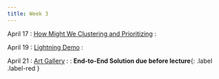 ```yaml
---
title: Week 3 
---
```


April 17
: [How Might We Clustering and Prioritizing](https://miro.com/app/board/uXjVMWu-Mho=/)
  : 


April 19
: [Lightning Demo](https://miro.com/app/board/uXjVMWu-Mho=/)
  : 

April 21
: [Art Gallery](https://miro.com/app/board/uXjVMWu-Mho=/)
  : 
   : **End-to-End Solution due before lecture**{: .label .label-red }
